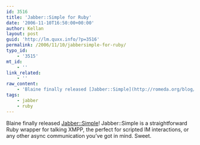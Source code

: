 ```yaml
---
id: 3516
title: 'Jabber::Simple for Ruby'
date: '2006-11-10T16:50:00+00:00'
author: Kellan
layout: post
guid: 'http://lm.quxx.info/?p=3516'
permalink: /2006/11/10/jabbersimple-for-ruby/
typo_id:
    - '3515'
mt_id:
    - ''
link_related:
    - ''
raw_content:
    - 'Blaine finally released [Jabber::Simple](http://romeda.org/blog/2006/11/announcing-jabbersimple.html)!  Jabber::Simple is a straightforward Ruby wrapper for talking XMPP, the perfect for scripted IM interactions, or any other async communication you\''ve got in mind.  Sweet.'
tags:
    - jabber
    - ruby
---
```


Blaine finally released [Jabber::Simple](http://romeda.org/blog/2006/11/announcing-jabbersimple.html)! Jabber::Simple is a straightforward Ruby wrapper for talking XMPP, the perfect for scripted IM interactions, or any other async communication you’ve got in mind. Sweet.
